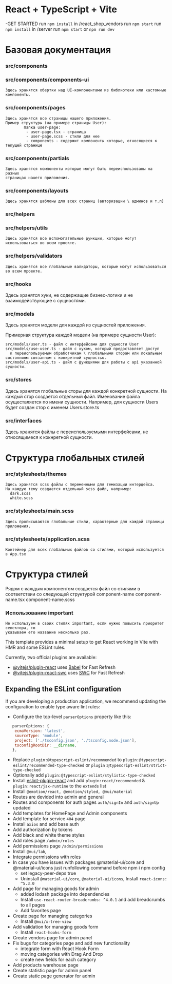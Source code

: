# React + TypeScript + Vite

-GET STARTED
   run `npm install` in /react_shop_vendors
      run `npm start`
   run `npm install` in /server
      run `npm start` or `npm run dev`

# Базовая документация

### src/components

  ### src/components/components-ui
    Здесь хранятся обертки над UI-компонентами из библиотеки или кастомные компоненты.

  ### src/components/pages
    Здесь хранятся все страницы нашего приложения.
    Пример структуры (на примере страницы User):
            папка user-page:
             - user-page.tsx - страница
             - user-page.scss - стили для нее
             - components - содержит компоненты которые, относящиеся к текущей странице

  ### src/components/partials
    Здесь хранятся компоненты которые могут быть переиспользованы на разных
    страницах нашего приложения.

### src/components/layouts
    Здесь хранятся шаблоны для всех страниц (авторизации \ админов и т.п)


### src/helpers

  ### src/helpers/utils
    Здесь хранятся все вспомогательные функции, которые могут использоваться во всем проекте.

  ### src/helpers/validators
    Здесь хранятся все глобальные валидаторы, которые могут использоваться во всем проекте.

### src/hooks
  Здесь хранятся хуки, не содержащие бизнес-логики и не взаимодействующие с сущностями.

### src/models
  Здесь хранятся модели для каждой из сущностей приложения.
   
  Примерная структура каждой модели (на примере сущности User):

    src/models/user.ts - файл с интерфейсами для сущности User
    src/models/use-user.ts - файл с хуком, который предоставляет доступ 
      к переиспользуемым обработчикам \ глобальными сторам или локальным состояниям связанным с конкретной сущностью.
    src/models/user-api.ts - файл с функциями для работы с api указанной сущности.

### src/stores
  Здесь хранятся глобальные сторы для каждой конкретной сущности.
  На каждый стор создается отдельный файл. Именование файла осуществляется по имени сущности.
  Например, для сущности Users будет создан стор с именем Users.store.ts

### src/interfaces
  Здесь хранятся файлы с переиспользуемыми интерфейсами, не относящимеся к кокнретной сущности.

# Структура глобальных стилей

  ### src/stylesheets/themes 
    Здесь хранятся scss файлы с переменными для темизации интерфейса.
    На каждую тему создается отдельный scss файл, например:
      dark.scss
      white.scss

  ### src/stylesheets/main.scss  
    Здесь прописываются глобальные стили, характерные для каждой страницы приложения.
  
  ### src/stylesheets/application.scss
    Контейнер для всех глобальных файлов со стилями, который используется в App.tsx

# Структура стилей
  Рядом с каждым компонентом создается файл со стилями в соответствии со следующей структурой
    component-name
      component-name.tsx
      component-name.scss

  ### Использование important
    Не используем в своих стилях important, если нужно повысить приоритет селектора, то
    указываем его название несколько раз.

This template provides a minimal setup to get React working in Vite with HMR and some ESLint rules.

Currently, two official plugins are available:

- [@vitejs/plugin-react](https://github.com/vitejs/vite-plugin-react/blob/main/packages/plugin-react/README.md) uses [Babel](https://babeljs.io/) for Fast Refresh
- [@vitejs/plugin-react-swc](https://github.com/vitejs/vite-plugin-react-swc) uses [SWC](https://swc.rs/) for Fast Refresh

## Expanding the ESLint configuration

If you are developing a production application, we recommend updating the configuration to enable type aware lint rules:

- Configure the top-level `parserOptions` property like this:

```js
   parserOptions: {
    ecmaVersion: 'latest',
    sourceType: 'module',
    project: ['./tsconfig.json', './tsconfig.node.json'],
    tsconfigRootDir: __dirname,
   },
```
- Replace `plugin:@typescript-eslint/recommended` to `plugin:@typescript-eslint/recommended-type-checked` or `plugin:@typescript-eslint/strict-type-checked`
- Optionally add `plugin:@typescript-eslint/stylistic-type-checked`
- Install [eslint-plugin-react](https://github.com/jsx-eslint/eslint-plugin-react) and add `plugin:react/recommended` & `plugin:react/jsx-runtime` to the `extends` list
- Install `@emotion/react, @emotion/styled, @mui/material`
- Routes are devided into admin and general
- Routes and components for auth pages `auth/signIn` and `auth/signUp` updated
- Add templates for HomePage and Admin components
- Add template for service `404` page
- Install `axios` and add base auth
- Add authorization by tokens
- Add black and white theme styles
- Add roles page `/admin/roles`
- Add permissions page `/admin/permissions`
- Install `@mui/lab`,
- Integrate permissions with roles
- In case you have issues with packages @material-ui/core and @material-ui/icons just runfollowing command before npm i npm config 
  - set legacy-peer-deps true
  - Uninstall `@material-ui/core`, `@material-ui/icons`, Install `react-icons: ^5.3.0`
- Add page for managing goods for admin
  - added lodash package into dependencies
  - Install `use-react-router-breadcrumbs: ^4.0.1` and add breadcrumbs to all pages
  - Add favorites page
- Create page for managing categories
  - Install `@mui/x-tree-view`
- Add validation for managing goods form
  - Install `react-hooks-form`
- Create vendors page for admin panel
- Fix bugs for categories page and add new functionality
  - integrate form with React Hook Form
  - moving categories with Drag And Drop
  - create new fields for each category
- Add products warehouse page
- Create statistic page for admin panel
- Create static page generator for admin